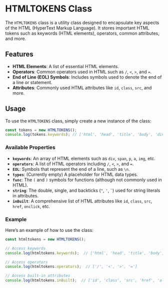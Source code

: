 # HTMLTOKENS Class

The `HTMLTOKENS` class is a utility class designed to encapsulate key aspects of the HTML (HyperText Markup Language). It stores important HTML tokens such as keywords (HTML elements), operators, common attributes, and more.

## Features

- **HTML Elements**: A list of essential HTML elements.
- **Operators**: Common operators used in HTML such as `/`, `<`, `>`, and `=`.
- **End of Line (EOL) Symbols**: Includes symbols used to denote the end of a line or statement.
- **Attributes**: Commonly used HTML attributes like `id`, `class`, `src`, and more.

## Usage

To use the `HTMLTOKENS` class, simply create a new instance of the class:

```js
const tokens = new HTMLTOKENS();
console.log(tokens.keywords); // ['html', 'head', 'title', 'body', 'div', ...]
```

### Available Properties

- **`keywords`**: An array of HTML elements such as `div`, `span`, `p`, `a`, `img`, etc.
- **`operators`**: A list of HTML operators including `/`, `<`, `>`, and `=`.
- **`EOL`**: Symbols that represent the end of a line, such as `\n`.
- **`types`**: (Currently empty) A placeholder for HTML data types.
- **`func`**: The `(` and `)` symbols for functions (although not commonly used in HTML).
- **`string`**: The double, single, and backticks (`"`, `'`, `` ` ``) used for string literals in attributes.
- **`inBuilt`**: A comprehensive list of HTML attributes like `id`, `class`, `src`, `href`, `onclick`, etc.

### Example

Here’s an example of how to use the class:

```js
const htmltokens = new HTMLTOKENS();

// Access keywords
console.log(htmltokens.keywords);  // ['html', 'head', 'title', 'body', 'div', ...]

// Access operators
console.log(htmltokens.operators);  // ['/', '<', '>', '=']

// Access built-in attributes
console.log(htmltokens.inBuilt);  // ['id', 'class', 'src', 'href', 'alt', ...]
```
